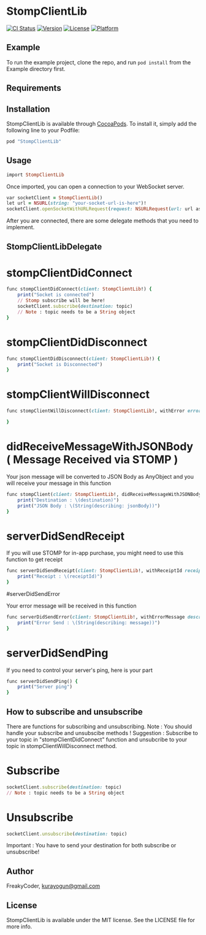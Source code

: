 # StompClientLib

[![CI Status](http://img.shields.io/travis/wrathchaos/StompClientLib.svg?style=flat)](https://travis-ci.org/wrathchaos/StompClientLib)
[![Version](https://img.shields.io/cocoapods/v/StompClientLib.svg?style=flat)](http://cocoapods.org/pods/StompClientLib)
[![License](https://img.shields.io/cocoapods/l/StompClientLib.svg?style=flat)](http://cocoapods.org/pods/StompClientLib)
[![Platform](https://img.shields.io/cocoapods/p/StompClientLib.svg?style=flat)](http://cocoapods.org/pods/StompClientLib)

## Example

To run the example project, clone the repo, and run `pod install` from the Example directory first.

## Requirements

## Installation

StompClientLib is available through [CocoaPods](http://cocoapods.org). To install
it, simply add the following line to your Podfile:

```ruby
pod "StompClientLib"
```

## Usage
```ruby
import StompClientLib
```

Once imported, you can open a connection to your WebSocket server. 

```ruby
var socketClient = StompClientLib()
let url = NSURL(string: "your-socket-url-is-here")!
socketClient.openSocketWithURLRequest(request: NSURLRequest(url: url as URL) , delegate: self)
```

After you are connected, there are some delegate methods that you need to implement.

## StompClientLibDelegate

# stompClientDidConnect
```ruby
func stompClientDidConnect(client: StompClientLib!) {
    print("Socket is connected")
    // Stomp subscribe will be here!
    socketClient.subscribe(destination: topic)
    // Note : topic needs to be a String object
}
```

# stompClientDidDisconnect
```ruby
func stompClientDidDisconnect(client: StompClientLib!) {
    print("Socket is Disconnected")
}
```


# stompClientWillDisconnect
```ruby
func stompClientWillDisconnect(client: StompClientLib!, withError error: NSError) {

}
```

# didReceiveMessageWithJSONBody  ( Message Received via STOMP )

Your json message will be converted to JSON Body as AnyObject and you will receive your message in this function
```ruby
func stompClient(client: StompClientLib!, didReceiveMessageWithJSONBody jsonBody: AnyObject?, withHeader header: [String : String]?, withDestination destination: String) {
    print("Destination : \(destination)")
    print("JSON Body : \(String(describing: jsonBody))")
}
```

# serverDidSendReceipt 

If you will use STOMP for in-app purchase, you might need to use this function to get receipt 
```ruby
func serverDidSendReceipt(client: StompClientLib!, withReceiptId receiptId: String) {
    print("Receipt : \(receiptId)")
}
```

#serverDidSendError

Your error message will be received in this function

```ruby
func serverDidSendError(client: StompClientLib!, withErrorMessage description: String, detailedErrorMessage message: String?) {
    print("Error Send : \(String(describing: message))")
}
```

# serverDidSendPing

If you need to control your server's ping, here is your part 

```ruby
func serverDidSendPing() {
    print("Server ping")
}
```


## How to subscribe and unsubscribe

There are functions for subscribing and unsubscribing. 
Note : You should handle your subscribe and unsubscibe methods ! 
Suggestion : Subscribe to your topic in "stompClientDidConnect" function and unsubcribe to your topic in stompClientWillDisconnect method. 

# Subscribe
```ruby
socketClient.subscribe(destination: topic)
// Note : topic needs to be a String object
```
# Unsubscribe

```ruby
socketClient.unsubscribe(destination: topic)
```

Important : You have to send your destination for both subscribe or unsubscribe!

## Author

FreakyCoder, kurayogun@gmail.com

## License

StompClientLib is available under the MIT license. See the LICENSE file for more info.
